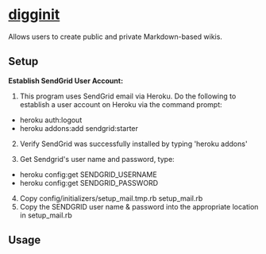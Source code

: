 # [digginit](http://digginit.herokuapp.com)

Allows users to create public and private Markdown-based wikis.

Setup
-----

<b>Establish SendGrid User Account:</b>

1. This program uses SendGrid email via Heroku. Do the following to establish a user account on Heroku via the command prompt:
  - heroku auth:logout
  - heroku addons:add sendgrid:starter

2. Verify SendGrid was successfully installed by typing 'heroku addons'

3. Get Sendgrid's user name and password, type:
  - heroku config:get SENDGRID_USERNAME
  - heroku config:get SENDGRID_PASSWORD

4. Copy config/initializers/setup_mail.tmp.rb setup_mail.rb
5. Copy the SENDGRID user name & password into the appropriate location in setup_mail.rb


Usage
-----

